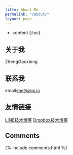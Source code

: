 ```yaml
---
title: About Me
permalink: "/about/"
layout: page
---
```


* content
{:toc}

## 关于我
ZhengGaoxiong

## 联系我
email:me@zgx.io


## 友情链接

[LINE技术博客](https://engineering.linecorp.com/zh-hant/blog/)
[Dropbox技术博客](https://dropbox.tech/)


## Comments

{% include comments.html %}
